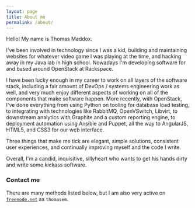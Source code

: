 ```yaml
---
layout: page
title: About me
permalink: /about/
---
```


Hello! My name is Thomas Maddox.

I've been involved in technology since I was a kid, building and maintaining websites for whatever video game I was playing at the time, and hacking away in my Java lab in high school. Nowadays I'm developing software for and based around OpenStack at Rackspace.

I have been lucky enough in my career to work on all layers of the software stack, including a fair amount of DevOps / systems engineering work as well, and very much enjoy different aspects of working on all of the components that make software happen. More recently, with OpenStack, I've done everything from using Python on tooling for database load testing, to integrating with technologies like RabbitMQ, OpenVSwitch, Libvirt, to downstream analytics with Graphite and a custom reporting engine, to deployment automation using Ansible and Puppet, all the way to AngularJS, HTML5, and CSS3 for our web interface.

Three things that make me tick are elegant, simple solutions, consistent user experiences, and continually improving myself and the code I write.

Overall, I'm a candid, inquisitive, sillyheart who wants to get his hands dirty and write some kickass software.

### Contact me

There are many methods listed below, but I am also very active on [`freenode.net`](https://webchat.freenode.net/) as `thomasem`.
